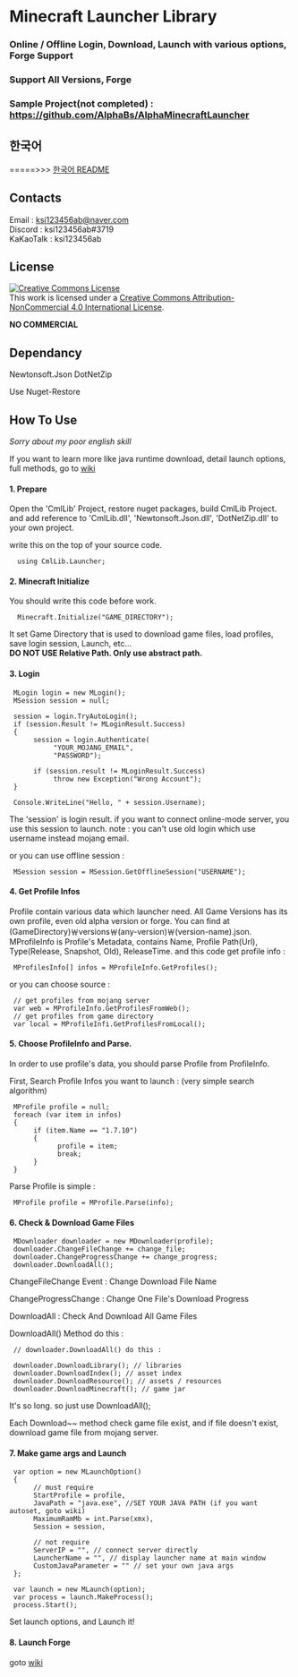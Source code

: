﻿Minecraft Launcher Library
======================

### Online / Offline Login, Download, Launch with various options, Forge Support

### Support All Versions, Forge
### Sample Project(not completed) : https://github.com/AlphaBs/AlphaMinecraftLauncher  
  
한국어
-------------
 =====>>> [한국어 README](https://github.com/AlphaBs/MinecraftLauncherLibrary/blob/master/README-kr.md)

Contacts
-------------

Email : ksi123456ab@naver.com  
Discord : ksi123456ab#3719  
KaKaoTalk : ksi123456ab

License
--------------

<a rel="license" href="http://creativecommons.org/licenses/by-nc/4.0/"><img alt="Creative Commons License" style="border-width:0" src="https://i.creativecommons.org/l/by-nc/4.0/88x31.png" /></a><br />This work is licensed under a <a rel="license" href="http://creativecommons.org/licenses/by-nc/4.0/">Creative Commons Attribution-NonCommercial 4.0 International License</a>.

****NO COMMERCIAL****

Dependancy
-------------
Newtonsoft.Json
DotNetZip

Use Nuget-Restore

How To Use
-------------

*Sorry about my poor english skill*

If you want to learn more like java runtime download, detail launch options, full methods, go to [wiki](https://merong)

#### 1. Prepare
Open the 'CmlLib' Project, restore nuget packages, build CmlLib Project.
and add reference to 'CmlLib.dll', 'Newtonsoft.Json.dll', 'DotNetZip.dll' to your own project.

write this on the top of your source code.


      using CmlLib.Launcher;

#### 2. Minecraft Initialize
You should write this code before work.

      Minecraft.Initialize("GAME_DIRECTORY");

It set Game Directory that is used to download game files, load profiles, save login session, Launch, etc...  
**DO NOT USE Relative Path. Only use abstract path.**

#### 3. Login

     MLogin login = new MLogin();
     MSession session = null;

     session = login.TryAutoLogin();
     if (session.Result != MLoginResult.Success)
     {
          session = login.Authenticate(
               "YOUR_MOJANG_EMAIL",
               "PASSWORD");

          if (session.result != MLoginResult.Success)
               throw new Exception("Wrong Account");
     }

     Console.WriteLine("Hello, " + session.Username);

The 'session' is login result.
if you want to connect online-mode server, you use this session to launch.
note : you can't use old login which use username instead mojang email.

or you can use offline session :

     MSession session = MSession.GetOfflineSession("USERNAME");

#### 4. Get Profile Infos
Profile contain various data which launcher need.
All Game Versions has its own profile, even old alpha version or forge.
You can find at (GameDirectory)￦versions￦(any-version)￦(version-name).json.
MProfileInfo is Profile's Metadata, contains Name, Profile Path(Url), Type(Release, Snapshot, Old), ReleaseTime.
and this code get profile info :

     MProfilesInfo[] infos = MProfileInfo.GetProfiles();

or you can choose source :

     // get profiles from mojang server
     var web = MProfileInfo.GetProfilesFromWeb();
     // get profiles from game directory
     var local = MProfileInfi.GetProfilesFromLocal();

#### 5. Choose ProfileInfo and Parse.

In order to use profile's data, you should parse Profile from ProfileInfo.

First, Search Profile Infos you want to launch : (very simple search algorithm)

     MProfile profile = null;
     foreach (var item in infos)
     {
          if (item.Name == "1.7.10")
          {
                profile = item;
                break;
          }
     }

Parse Profile is simple :

     MProfile profile = MProfile.Parse(info);

#### 6. Check & Download Game Files

     MDownloader downloader = new MDownloader(profile);
     downloader.ChangeFileChange += change_file;
     downloader.ChangeProgressChange += change_progress;
     downloader.DownloadAll();

ChangeFileChange Event : Change Download File Name

ChangeProgressChange : Change One File's Download Progress

DownloadAll : Check And Download All Game Files

DownloadAll() Method do this :

     // downloader.DownloadAll() do this :
     
     downloader.DownloadLibrary(); // libraries
     downloader.DownloadIndex(); // asset index
     downloader.DownloadResource(); // assets / resources
     downloader.DownloadMinecraft(); // game jar

It's so long. so just use DownloadAll();

Each Download~~ method check game file exist, and if file doesn't exist, download game file from mojang server.

#### 7. Make game args and Launch

     var option = new MLaunchOption()
     {
          // must require
          StartProfile = profile,
          JavaPath = "java.exe", //SET YOUR JAVA PATH (if you want autoset, goto wiki)
          MaximumRamMb = int.Parse(xmx),
          Session = session,
          
          // not require
          ServerIP = "", // connect server directly
          LauncherName = "", // display launcher name at main window
          CustomJavaParameter = "" // set your own java args
     };
     
     var launch = new MLaunch(option);
     var process = launch.MakeProcess();
     process.Start();

Set launch options, and Launch it!

#### 8. Launch Forge

goto [wiki](https://merong)
